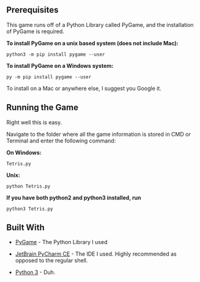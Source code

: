 ## Prerequisites
This game runs off of a Python Library called PyGame, and the installation of PyGame is required.

**To install PyGame on a unix based system (does not include Mac):**

`python3 -m pip install pygame --user`

**To install PyGame on a Windows system:**

`py -m pip install pygame --user`

To install on a Mac or anywhere else, I suggest you Google it.

## Running the Game
Right well this is easy. 

Navigate to the folder where all the game information is stored in CMD or Terminal and enter the following command:

**On Windows:**

`Tetris.py`

**Unix:**

`python Tetris.py`

**If you have both python2 and python3 installed, run**

`python3 Tetris.py`

## Built With
* [PyGame](http://www.pygame.org/news) - The Python Library I used

* [JetBrain PyCharm CE](https://www.jetbrains.com/pycharm/) - The IDE I used. Highly recommended as opposed to the regular shell.

* [Python 3](https://www.python.org/downloads/) - Duh.

